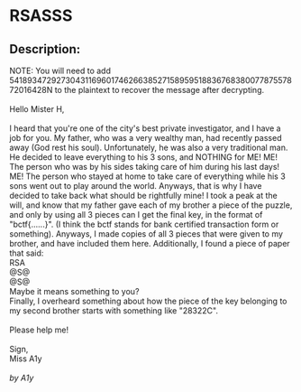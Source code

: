
# RSASSS
## Description:
<div class="challenge-description">NOTE: You will need to add 541893472927304311696017462663852715895951883676838007787557872016428N to the plaintext to recover the message after decrypting.<br/>
<br/>
Hello Mister H,<br/>
<br/>
I heard that you're one of the city's best private investigator, and I have a job for you. My father, who was a very wealthy man, had recently passed away (God rest his soul). Unfortunately, he was also a very traditional man. He decided to leave everything to his 3 sons, and NOTHING for ME! ME! The person who was by his sides taking care of him during his last days! ME! The person who stayed at home to take care of everything while his 3 sons went out to play around the world. Anyways, that is why I have decided to take back what should be rightfully mine! I took a peak at the will, and know that my father gave each of my brother a piece of the puzzle, and only by using all 3 pieces can I get the final key, in the format of "bctf{......}". (I think the bctf stands for bank certified transaction form or something). Anyways, I made copies of all 3 pieces that were given to my brother, and have included them here. Additionally, I found a piece of paper that said:<br/>
RSA<br/>
@S@<br/>
@S@<br/>
Maybe it means something to you?<br/>
Finally, I overheard something about how the piece of the key belonging to my second brother starts with something like "28322C".<br/>
<br/>
Please help me!<br/>
<br/>
Sign,<br/>
Miss A1y<br/>
<br/>
<i>by A1y</i></div>

